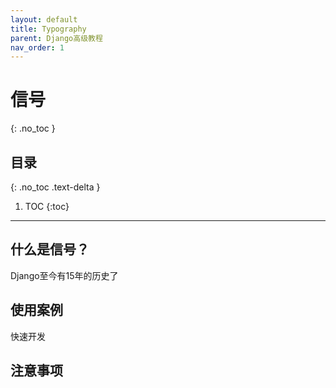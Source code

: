 ```yaml
---
layout: default
title: Typography
parent: Django高级教程
nav_order: 1
---
```


# 信号
{: .no_toc }

## 目录
{: .no_toc .text-delta }

1. TOC
{:toc}

---

## 什么是信号？

Django至今有15年的历史了

## 使用案例

快速开发

## 注意事项

